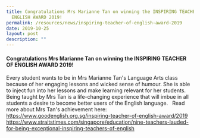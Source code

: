 ```yaml
---
title: Congratulations Mrs Marianne Tan on winning the INSPIRING TEACHER OF
  ENGLISH AWARD 2019!
permalink: /resources/news/inspiring-teacher-of-english-award-2019
date: 2019-10-25
layout: post
description: ""
---
```

#### Congratulations Mrs Marianne Tan on winning the INSPIRING TEACHER OF ENGLISH AWARD 2019!

Every student wants to be in Mrs Marianne Tan's Language Arts class because of her engaging lessons and wicked sense of humour. She is able to inject fun into her lessons and make learning relevant for her students. Being taught by Mrs Tan is a life-changing experience that will imbue in all students a desire to become better users of the English language.   Read more about Mrs Tan's achievement here:  https://www.goodenglish.org.sg/inspiring-teacher-of-english-award/2019 https://www.straitstimes.com/singapore/education/nine-teachers-lauded-for-being-exceptional-inspiring-teachers-of-english